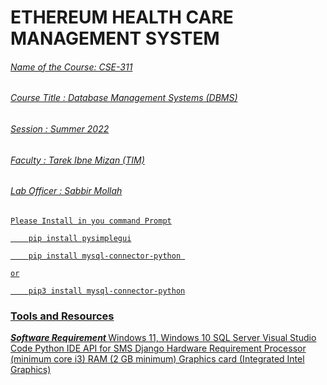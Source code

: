 # ETHEREUM HEALTH CARE MANAGEMENT SYSTEM <u>
###### Name of the Course: CSE-311
###### Course Title      : Database Management Systems (DBMS) </br>
###### Session           : Summer 2022
###### Faculty           : Tarek Ibne Mizan (TIM)
###### Lab Officer       : Sabbir Mollah

`Please Install in you command Prompt`
```
    pip install pysimplegui
```
```
    pip install mysql-connector-python 
```
`or`
```
    pip3 install mysql-connector-python
```

### Tools and Resources
<u><i><b> Software Requirement </b></i></u>
Windows 11, Windows 10
SQL Server
Visual Studio Code
Python IDE
API for SMS
Django
Hardware Requirement
Processor (minimum core i3)
RAM (2 GB minimum)
Graphics card (Integrated Intel Graphics)
 
